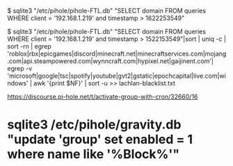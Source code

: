 

$ sqlite3 "/etc/pihole/pihole-FTL.db" "SELECT domain FROM queries WHERE client = '192.168.1.219' and timestamp > 1622253549"

$ sqlite3 "/etc/pihole/pihole-FTL.db" "SELECT domain FROM queries WHERE client = '192.168.1.219' and timestamp > 1522153549"|sort | uniq -c | sort -rn | egrep  'roblox|rbx|epicgames|discord|minecraft.net|minecraftservices.com|mojang.com|api.steampowered.com|wynncraft.com|hypixel.net|gaijinent.com'| egrep -v 'microsoft|google|tsc|spotify|youtube|gvt2|gstatic|epochcapital|live.com|windows' | awk '{print $NF}' | sort -u >> lachlan-blacklist.txt

https://discourse.pi-hole.net/t/activate-group-with-cron/32660/16

# sqlite3 /etc/pihole/gravity.db "update 'group' set enabled = 1 where name like '%Block%'"
